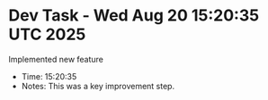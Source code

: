 # Dev Task - Wed Aug 20 15:20:35 UTC 2025
Implemented new feature
- Time: 15:20:35
- Notes: This was a key improvement step.
